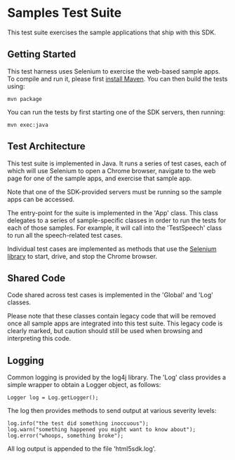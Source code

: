 # Samples Test Suite
This test suite exercises the sample applications that ship with this SDK.

## Getting Started
This test harness uses Selenium to exercise the web-based sample apps. To compile and run it, please first [install Maven](http://maven.apache.org/download.cgi). You can then build the tests using:

    mvn package

You can run the tests by first starting one of the SDK servers, then running:

    mvn exec:java

## Test Architecture
This test suite is implemented in Java. It runs a series of test cases, each of which will use Selenium to open a Chrome browser, navigate to the web page for one of the sample apps, and exercise that sample app.

Note that one of the SDK-provided servers must be running so the sample apps can be accessed.

The entry-point for the suite is implemented in the 'App' class. This class delegates to a series of sample-specific classes in order to run the tests for each of those samples. For example, it will call into the 'TestSpeech' class to run all the speech-related test cases.

Individual test cases are implemented as methods that use the [Selenium library](http://docs.seleniumhq.org/) to start, drive, and stop the Chrome browser.

## Shared Code
Code shared across test cases is implemented in the 'Global' and 'Log' classes.

Please note that these classes contain legacy code that will be removed once all sample apps are integrated into this test suite. This legacy code is clearly marked, but caution should still be used when browsing and interpreting this code.

## Logging
Common logging is provided by the log4j library. The 'Log' class provides a simple wrapper to obtain a Logger object, as follows:

    Logger log = Log.getLogger();

The log then provides methods to send output at various severity levels:

    log.info("the test did something inoccuous");
    log.warn("something happened you might want to know about");
    log.error("whoops, something broke");

All log output is appended to the file 'html5sdk.log'.
